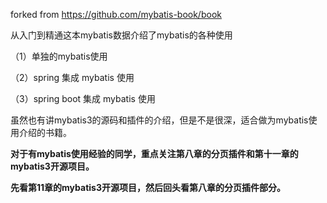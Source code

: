forked from https://github.com/mybatis-book/book

从入门到精通这本mybatis数据介绍了mybatis的各种使用

（1）单独的mybatis使用

（2）spring 集成 mybatis 使用

（3）spring boot 集成 mybatis 使用

虽然也有讲mybatis3的源码和插件的介绍，但是不是很深，适合做为mybatis使用介绍的书籍。

**对于有mybatis使用经验的同学，重点关注第八章的分页插件和第十一章的mybatis3开源项目。**

**先看第11章的mybatis3开源项目，然后回头看第八章的分页插件部分。**
